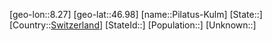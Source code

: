 ﻿---
location: [46.98,8.27]
type: City
tags:
- geo/City


SpocWebEntityId: 33371
isDeleted: false
confidential: public

---
[geo-lon::8.27]
[geo-lat::46.98]
[name::Pilatus-Kulm]
[State::]
[Country::[Switzerland](geo/Continent/Europe/Switzerland.md)]
[StateId::]
[Population::]
[Unknown::]

